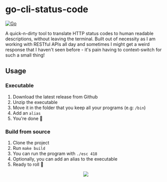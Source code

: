 # go-cli-status-code
[![Go](https://github.com/kampanosg/go-easy-status-code/actions/workflows/go.yml/badge.svg)](https://github.com/kampanosg/go-easy-status-code/actions/workflows/go.yml)

A quick-n-dirty tool to translate HTTP status codes to human readable descriptions, without leaving the terminal. Built out of necessity as I am working with RESTful APIs all day and sometimes I might get a weird response that I haven't seen before  - it's pain having to context-switch for such a small thing!

## Usage

### Executable
1. Download the latest release from Github
2. Unzip the executable
3. Move it in the folder that you keep all your programs (e.g: `/bin`)
4. Add an `alias`
5. You're done 🥳

### Build from source
1. Clone the project
2. Run `make build`
3. You can run the program with `./esc 418`
4. Optionally, you can add an alias to the executable
5. Ready to roll 🚀

<p align="center">
  <img src="https://httpstatusdogs.com/img/418.jpg" />  
</p>
